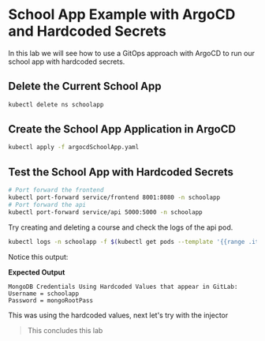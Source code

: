 # School App Example with ArgoCD and Hardcoded Secrets

In this lab we will see how to use a GitOps approach with ArgoCD to run our school app with hardcoded secrets.

## Delete the Current School App

```bash
kubectl delete ns schoolapp
```

## Create the School App Application in ArgoCD

```bash
kubectl apply -f argocdSchoolApp.yaml
```

## Test the School App with Hardcoded Secrets

```bash
# Port forward the frontend
kubectl port-forward service/frontend 8001:8080 -n schoolapp
# Port forward the api
kubectl port-forward service/api 5000:5000 -n schoolapp
```

Try creating and deleting a course and check the logs of the api pod.

```bash
kubectl logs -n schoolapp -f $(kubectl get pods --template '{{range .items}}{{.metadata.name}}{{end}}' --selector=app=api) -c api
```

Notice this output:

**Expected Output**
```
MongoDB Credentials Using Hardcoded Values that appear in GitLab: 
Username = schoolapp
Password = mongoRootPass
```

This was using the hardcoded values, next let's try with the injector

> This concludes this lab